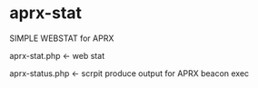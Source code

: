 # aprx-stat
SIMPLE WEBSTAT for APRX


aprx-stat.php <- web stat

aprx-status.php <- scrpit produce output for APRX beacon exec
